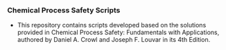 ### Chemical Process Safety Scripts

* This repository contains scripts developed based on the solutions provided in Chemical Process Safety: Fundamentals with Applications, authored by Daniel A. Crowl and Joseph F. Louvar in its 4th Edition.
